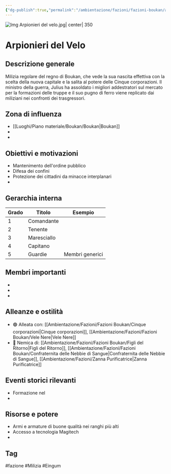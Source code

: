 ```yaml
---
{"dg-publish":true,"permalink":"/ambientazione/fazioni/fazioni-boukan/arpionieri-del-velo/","tags":["fazione","Milizia","politica"]}
---
```


![Img Arpionieri del velo.jpg| center| 350 ](/img/user/Immagini/Img%20Arpionieri%20del%20velo.jpg)
# Arpionieri del Velo

## Descrizione generale
Milizia regolare del regno di Boukan, che vede la sua nascita effettiva con la scelta della nuova capitale e la salita al potere delle Cinque corporazioni. Il ministro della guerra, Julius ha assoldato i migliori addestratori sul mercato per la formazioni delle truppe e il suo pugno di ferro viene replicato dai miliziani nei confronti dei trasgressori. 

## Zona di influenza
- [[Luoghi/Piano materiale/Boukan/Boukan\|Boukan]]
- 
- 

## Obiettivi e motivazioni
- Mantenimento dell'ordine pubblico
- Difesa dei confini 
- Protezione dei cittadini da minacce interplanari
- 

##  Gerarchia interna
| Grado | Titolo      | Esempio         |
| ----- | ----------- | --------------- |
| 1     | Comandante  |                 |
| 2     | Tenente     |                 |
| 3     | Maresciallo |                 |
| 4     | Capitano    |                 |
| 5     | Guardie     | Membri generici |

## Membri importanti
- 
- 
- 

##  Alleanze e ostilità
- 🟢 Alleata con: [[Ambientazione/Fazioni/Fazioni Boukan/Cinque corporazioni\|Cinque corporazioni]], [[Ambientazione/Fazioni/Fazioni Boukan/Vele Nere\|Vele Nere]] 
- 🔴 Nemica di: [[Ambientazione/Fazioni/Fazioni Boukan/Figli del Ritorno\|Figli del Ritorno]], [[Ambientazione/Fazioni/Fazioni Boukan/Confraternita delle Nebbie di Sangue\|Confraternita delle Nebbie di Sangue]], [[Ambientazione/Fazioni/Zanna Purificatrice\|Zanna Purificatrice]]


## Eventi storici rilevanti
- Formazione nel 
- 

## Risorse e potere
- Armi e armature di buone qualità nei ranghi più alti
- Accesso a tecnologia Magitech
- 

##  Tag
#fazione #Milizia #Eingum
